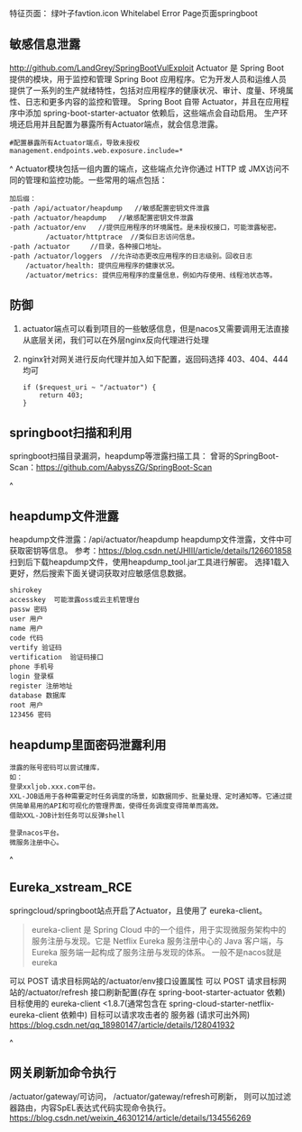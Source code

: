 特征页面：
绿叶子favtion.icon
Whitelabel Error Page页面springboot



## **敏感信息泄露**
<http://github.com/LandGrey/SpringBootVulExploit>
Actuator 是 Spring Boot 提供的模块，用于监控和管理 Spring Boot 应用程序。它为开发人员和运维人员提供了一系列的生产就绪特性，包括对应用程序的健康状况、审计、度量、环境属性、日志和更多内容的监控和管理。
Spring Boot 自带 Actuator，并且在应用程序中添加 spring-boot-starter-actuator 依赖后，这些端点会自动启用。
生产环境还启用并且配置为暴露所有Actuator端点，就会信息泄露。
```
#配置暴露所有Actuator端点，导致未授权
management.endpoints.web.exposure.include=*
```
^
Actuator模块包括一组内置的端点，这些端点允许你通过 HTTP 或 JMX访问不同的管理和监控功能。一些常用的端点包括：
```
加后缀：
-path /api/actuator/heapdump   //敏感配置密钥文件泄露
-path /actuator/heapdump   //敏感配置密钥文件泄露
-path /actuator/env   //提供应用程序的环境属性。是未授权接口，可能泄露秘密。
         /actuator/httptrace  //类似日志访问信息。
-path /actuator     //目录，各种接口地址。
-path /actuator/loggers  //允许动态更改应用程序的日志级别。回收日志
    /actuator/health: 提供应用程序的健康状况。
    /actuator/metrics: 提供应用程序的度量信息，例如内存使用、线程池状态等。
```

## **防御**
1. actuator端点可以看到项目的一些敏感信息，但是nacos又需要调用无法直接从底层关闭，我们可以在外层nginx反向代理进行处理

2. nginx针对网关进行反向代理并加入如下配置，返回码选择 403、404、444均可

   ```
   if ($request_uri ~ "/actuator") {
       return 403;
   }
   ```



## **springboot扫描和利用**
springboot扫描目录漏洞，heapdump等泄露扫描工具：
曾哥的SpringBoot-Scan：<https://github.com/AabyssZG/SpringBoot-Scan>

^
## **heapdump文件泄露**
heapdump文件泄露：/api/actuator/heapdump
heapdump文件泄露，文件中可获取密钥等信息。
参考：<https://blog.csdn.net/JHIII/article/details/126601858>
扫到后下载heapdump文件，使用heapdump_tool.jar工具进行解密。
选择1载入更好，然后搜索下面关键词获取对应敏感信息数据。
```
shirokey
accesskey  可能泄露oss或云主机管理台
passw 密码
user 用户
name 用户
code 代码
vertify 验证码
vertification  验证码接口
phone 手机号
login 登录框
register 注册地址
database 数据库
root 用户
123456 密码
```
## **heapdump里面密码泄露利用**
```
泄露的账号密码可以尝试撞库，
如：
登录xxljob.xxx.com平台。
XXL-JOB适用于各种需要定时任务调度的场景，如数据同步、批量处理、定时通知等。它通过提供简单易用的API和可视化的管理界面，使得任务调度变得简单而高效。
借助XXL-JOB计划任务可以反弹shell

登录nacos平台。
微服务注册中心。
```


^
## **Eureka_xstream_RCE**
springcloud/springboot站点开启了Actuator，且使用了 eureka-client。
>eureka-client 是 Spring Cloud 中的一个组件，用于实现微服务架构中的服务注册与发现。它是 Netflix Eureka 服务注册中心的 Java 客户端，与 Eureka 服务端一起构成了服务注册与发现的体系。
>一般不是nacos就是eureka

可以 POST 请求目标网站的/actuator/env接口设置属性
可以 POST 请求目标网站的/actuator/refresh 接口刷新配置(存在 spring-boot-starter-actuator 依赖)
目标使用的 eureka-client <1.8.7(通常包含在 spring-cloud-starter-netflix-eureka-client 依赖中)
目标可以请求攻击者的 服务器 (请求可出外网)
<https://blog.csdn.net/qq_18980147/article/details/128041932>




^
## **网关刷新加命令执行**
/actuator/gateway/可访问，
/actuator/gateway/refresh可刷新，
则可以加过滤器路由，内容SpEL表达式代码实现命令执行。
<https://blog.csdn.net/weixin_46301214/article/details/134556269>
